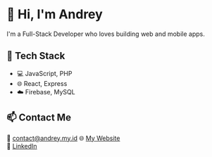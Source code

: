 # 👋 Hi, I'm Andrey

I'm a Full-Stack Developer who loves building web and mobile apps.

## 🚀 Tech Stack
- 💻 JavaScript, PHP
- 🌐 React, Express
- ☁️ Firebase, MySQL

## 📫 Contact Me
📧 contact@andrey.my.id
🌐 [My Website](https://andrey.my.id)  
🔗 [LinkedIn](https://linkedin.com/in/andrey-desayli)

